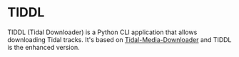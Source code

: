 # TIDDL

TIDDL (Tidal Downloader) is a Python CLI application that allows downloading Tidal tracks.
It's based on [Tidal-Media-Downloader](https://github.com/yaronzz/Tidal-Media-Downloader) and TIDDL is the enhanced version.